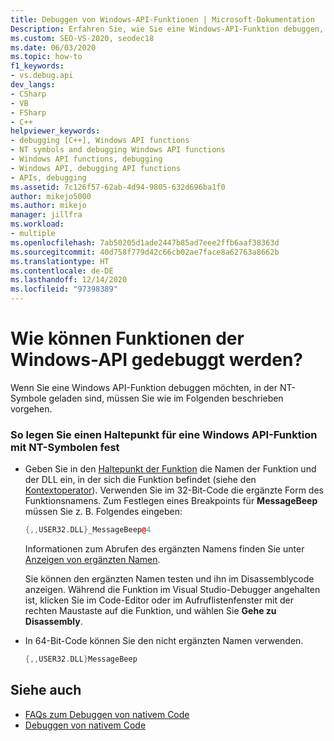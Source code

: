 ```yaml
---
title: Debuggen von Windows-API-Funktionen | Microsoft-Dokumentation
Description: Erfahren Sie, wie Sie eine Windows-API-Funktion debuggen, in der NT-Symbole geladen sind. Sie verwenden im 32-Bit-Code die ergänzte Form des Funktionsnamens, um den Breakpoint festzulegen.
ms.custom: SEO-VS-2020, seodec18
ms.date: 06/03/2020
ms.topic: how-to
f1_keywords:
- vs.debug.api
dev_langs:
- CSharp
- VB
- FSharp
- C++
helpviewer_keywords:
- debugging [C++], Windows API functions
- NT symbols and debugging Windows API functions
- Windows API functions, debugging
- Windows API, debugging API functions
- APIs, debugging
ms.assetid: 7c126f57-62ab-4d94-9805-632d696ba1f0
author: mikejo5000
ms.author: mikejo
manager: jillfra
ms.workload:
- multiple
ms.openlocfilehash: 7ab50205d1ade2447b85ad7eee2ffb6aaf38363d
ms.sourcegitcommit: 40d758f779d42c66cb02ae7face8a62763a8662b
ms.translationtype: HT
ms.contentlocale: de-DE
ms.lasthandoff: 12/14/2020
ms.locfileid: "97398389"
---
```

# <a name="how-can-i-debug-windows-api-functions"></a>Wie können Funktionen der Windows-API gedebuggt werden?
Wenn Sie eine Windows API-Funktion debuggen möchten, in der NT-Symbole geladen sind, müssen Sie wie im Folgenden beschrieben vorgehen.

### <a name="to-set-a-breakpoint-on-a-windows-api-function-with-nt-symbols-loaded"></a>So legen Sie einen Haltepunkt für eine Windows API-Funktion mit NT-Symbolen fest

- Geben Sie in den [Haltepunkt der Funktion](../debugger/using-breakpoints.md#BKMK_Set_a_breakpoint_in_a_source_file) die Namen der Funktion und der DLL ein, in der sich die Funktion befindet (siehe den [Kontextoperator](../debugger/context-operator-cpp.md)). Verwenden Sie im 32-Bit-Code die ergänzte Form des Funktionsnamens. Zum Festlegen eines Breakpoints für **MessageBeep** müssen Sie z. B. Folgendes eingeben:

    ```cpp
    {,,USER32.DLL}_MessageBeep@4
    ```

     Informationen zum Abrufen des ergänzten Namens finden Sie unter [Anzeigen von ergänzten Namen](/previous-versions/5x49w699(v=vs.140)).

     Sie können den ergänzten Namen testen und ihn im Disassemblycode anzeigen. Während die Funktion im Visual Studio-Debugger angehalten ist, klicken Sie im Code-Editor oder im Aufruflistenfenster mit der rechten Maustaste auf die Funktion, und wählen Sie **Gehe zu Disassembly**.

- In 64-Bit-Code können Sie den nicht ergänzten Namen verwenden.

    ```cpp
    {,,USER32.DLL}MessageBeep
    ```

## <a name="see-also"></a>Siehe auch
- [FAQs zum Debuggen von nativem Code](../debugger/debugging-native-code-faqs.md)
- [Debuggen von nativem Code](../debugger/debugging-native-code.md)